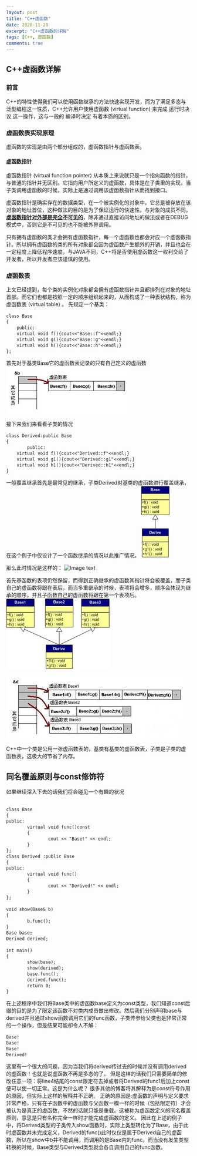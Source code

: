 ```yaml
---
layout: post
title: "C++虚函数"
date: 2020-11-20
excerpt: "C++虚函数的详解"
tags: [C++, 虚函数]
comments: true
---
```


## C++虚函数详解
### 前言

C++的特性使得我们可以使用函数继承的方法快速实现开发，而为了满足多态与泛型编程这一性质，C++允许用户使用虚函数 (virtual function) 来完成 运行时决议 这一操作，这与一般的 编译时决定 有着本质的区别。
### 虚函数表实现原理

虚函数的实现是由两个部分组成的，虚函数指针与虚函数表。
#### 虚函数指针

虚函数指针 (virtual function pointer) 从本质上来说就只是一个指向函数的指针，与普通的指针并无区别。它指向用户所定义的虚函数，具体是在子类里的实现，当子类调用虚函数的时候，实际上是通过调用该虚函数指针从而找到接口。

虚函数指针是确实存在的数据类型，在一个被实例化的对象中，它总是被存放在该对象的地址首位，这种做法的目的是为了保证运行的快速性。与对象的成员不同，<u>**虚函数指针对外部是完全不可见的**</u>，除非通过直接访问地址的做法或者在DEBUG模式中，否则它是不可见的也不能被外界调用。

只有拥有虚函数的类才会拥有虚函数指针，每一个虚函数也都会对应一个虚函数指针。所以拥有虚函数的类的所有对象都会因为虚函数产生额外的开销，并且也会在一定程度上降低程序速度。与JAVA不同，C++将是否使用虚函数这一权利交给了开发者，所以开发者应该谨慎的使用。
### 虚函数表

上文已经提到，每个类的实例化对象都会拥有虚函数指针并且都排列在对象的地址首部。而它们也都是按照一定的顺序组织起来的，从而构成了一种表状结构，称为虚函数表 (virtual table) 。
先规定一个基类：
```
class Base
{
    public:
    virtual void f(){cout<<"Base::f"<<endl;}
    virtual void g(){cout<<"Base::g"<<endl;}
    virtual void h(){cout<<"Base::h"<<endl;}
};
```

首先对于基类Base它的虚函数表记录的只有自己定义的虚函数
![Image text](../assets/img/2020_11_20_1.jpg)

接下来我们来看看子类的情况
```
class Derived:public Base
{
        public:
    virtual void f(){cout<<"Derived::f"<<endl;}
    virtual void g1(){cout<<"Derived::g1"<<endl;}
    virtual void h1(){cout<<"Derived::h1"<<endl;}
}
```

一般覆盖继承首先是最常见的继承，子类Derived对基类的虚函数进行覆盖继承，在这个例子中仅设计了一个函数继承的情况以此推广情况。
![Image text](../assets/img/2020_11_20_2.jpg)

那么此时情况是这样的：
![Image text](../assets/img/2020_11_20_3.jpg)

首先基函数的表项仍然保留，而得到正确继承的虚函数其指针将会被覆盖，而子类自己的虚函数将跟在表后。而当多重继承的时候，表项将会增多，顺序会体现为继承的顺序，并且子函数自己的虚函数将跟在第一个表项后。
![Image text](../assets/img/2020_11_20_4.jpg)

![Image text](../assets/img/2020_11_20_5.jpg)

C++中一个类是公用一张虚函数表的，基类有基类的虚函数表，子类是子类的虚函数表，这极大的节省了内存。

## 同名覆盖原则与const修饰符

如果继续深入下去的话我们将会碰见一个有趣的状况
```

class Base
{
public:
        virtual void func()const
        {
                cout << "Base!" << endl;
        }
};
class Derived :public Base
{
public:
        virtual void func()
        {
                cout << "Derived!" << endl;
        }
};

void show(Base& b)
{
        b.func();
}
Base base;
Derived derived;

int main()
{
        show(base);
        show(derived);
        base.func();
        derived.func();
        return 0;
}
```

在上述程序中我们将Base类中的虚函数base定义为const类型，我们知道const后缀的目的是为了限定该函数不对类内成员做出修改。然后我们分别声明base与derived并且通过show函数调用它们的func函数，子类传参给父类也是非常正常的一个操作，但是结果可能却令人不解：
```
Base!
Base!
Base!
Derived!
```

这里有一个很大的问题，因为当我们将derived传过去的时候并没有调用derived的虚函数！也就是说虚函数不再是多态的了。
但是这样的话我们只需要简单的修改任意一项：将line4结尾的const限定符去掉或者将Derived的func1后加上const便可以使一切正常。这是为什么呢？
很多其他的博客将其解释为是const符号作用的原因，但实际上这样的解释并不正确。
正确的原因是:虚函数的声明与定义要求非常严格，只有在子函数中的虚函数与父函数一模一样的时候（包括限定符）才会被认为是真正的虚函数，不然的话就只能是重载。这被称为虚函数定义的同名覆盖原则，意思是只有名称完全一样时才能完成虚函数的定义。
因此在上述的例子中，将Derived类型的子类传入show函数时，实际上类型转化为了Base，由于此时虚函数并未完成定义，Derived的func()此时仅仅是属于Derived自己的虚函数，所以在show中b并不能调用，而调用的是Base内的func。而当没有发生类型转换的时候，Base类型与Derived类型就会各自调用自己的func函数。